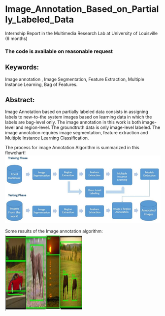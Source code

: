 # Image_Annotation_Based_on_Partially_Labeled_Data
Internship Report in the Multimedia Research Lab at University of Louisville (6 months)

### The code is available on reasonable request

## Keywords:
Image annotation , Image Segmentation, Feature Extraction, Multiple Instance Learning, Bag of Features.

## Abstract:
Image Annotation based on partially labeled data consists in assigning labels to
new-to-the system images based on learning data in which the labels are bag-level
only. The image annotation in this work is both image-level and region-level. The
groundtruth data is only image-level labeled. The image annotation requires image
segmentation, feature extraction and Multiple Instance Learning Classification.

The process for image Annotation Algorithm is summarized in this flowchart!
<img src="https://github.com/AmeniTrabelsi/Image_Annotation_Based_on_Partially_Labeled_Data/blob/master/PFE_img2.JPG" scale="0.7">


Some results of the Image annotation algorithm:
<img src="https://github.com/AmeniTrabelsi/Image_Annotation_Based_on_Partially_Labeled_Data/blob/master/PFE_img1.JPG" width="250" height="250">

